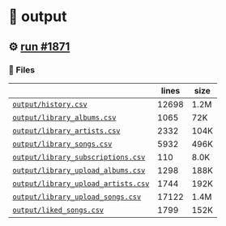# 📝  output 

## ⚙️ [run #1871](https://github.com/jwenerd/ytm-dl/actions/runs/10209533763)

### 📁 Files

|                                                                         |lines|size|
|-------------------------------------------------------------------------|-----|----|
|[`output/history.csv` ](output/history.csv)                              |12698|1.2M|
|[`output/library_albums.csv` ](output/library_albums.csv)                |1065 |72K |
|[`output/library_artists.csv` ](output/library_artists.csv)              |2332 |104K|
|[`output/library_songs.csv` ](output/library_songs.csv)                  |5932 |496K|
|[`output/library_subscriptions.csv` ](output/library_subscriptions.csv)  |110  |8.0K|
|[`output/library_upload_albums.csv` ](output/library_upload_albums.csv)  |1298 |188K|
|[`output/library_upload_artists.csv` ](output/library_upload_artists.csv)|1744 |192K|
|[`output/library_upload_songs.csv` ](output/library_upload_songs.csv)    |17122|1.4M|
|[`output/liked_songs.csv` ](output/liked_songs.csv)                      |1799 |152K|